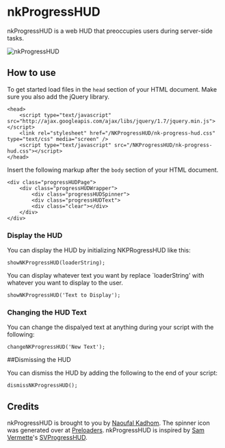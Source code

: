 nkProgressHUD
=============

nkProgressHUD is a web HUD that preoccupies users during server-side tasks.

![nkProgressHUD](http://naoufal.com/projects/NKProgressHUD/images/nk-progress-hud-screen.png)

How to use
----------

To get started load files in the `head` section of your HTML document. Make sure you also add the jQuery library.

    <head>
        <script type="text/javascript" src="http://ajax.googleapis.com/ajax/libs/jquery/1.7/jquery.min.js"></script>
        <link rel="stylesheet" href="/NKProgressHUD/nk-progress-hud.css" type="text/css" media="screen" />
        <script type="text/javascript" src="/NKProgressHUD/nk-progress-hud.css"></script>
    </head>

Insert the following markup after the `body` section of your HTML document.

    <div class="progressHUDPage">
        <div class="progressHUDWrapper">
            <div class="progressHUDSpinner">
            <div class="progressHUDText">
            <div class="clear"></div>
        </div>
    </div> 

### Display the HUD

You can display the HUD by initializing NKPRogressHUD like this:

    showNKProgressHUD(loaderString);

You can display whatever text you want by replace `loaderString' with whatever you want to display to the user.

    showNKProgressHUD('Text to Display');

### Changing the HUD Text

You can change the dispalyed text at anything during your script with the following:

    changeNKProgressHUD('New Text');

##Dismissing the HUD

You can dismiss the HUD by adding the following to the end of your script:

    dismissNKProgressHUD();


## Credits

nkProgressHUD is brought to you by [Naoufal Kadhom](http://github.com/naoufal). The spinner icon was generated over at [Preloaders](http://preloaders.net/). nkProgressHUD is inspired by [Sam Vermette](http://samvermette.com)'s [SVProgressHUD](https://github.com/samvermette/SVProgressHUD).
